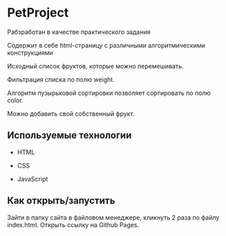 # PetProject

Рабзработан в качестве практического задания 

Содержит в себе html-страницу с различными алгоритмическими конструкциями

Исходный список фруктов, которые можно перемешивать.

Фильтрация списка по полю weight.

Алгоритм пузырьковой сортировки позволяет сортировать по полю color. 

Можно добавить свой собственный фрукт. 

## Используемые технологии

* HTML

* CSS 

* JavaScript


## Как открыть/запустить

Зайти в папку сайта в файловом менеджере, кликнуть 2 раза по файлу index.html.
Открыть ссылку на Github Pages.
